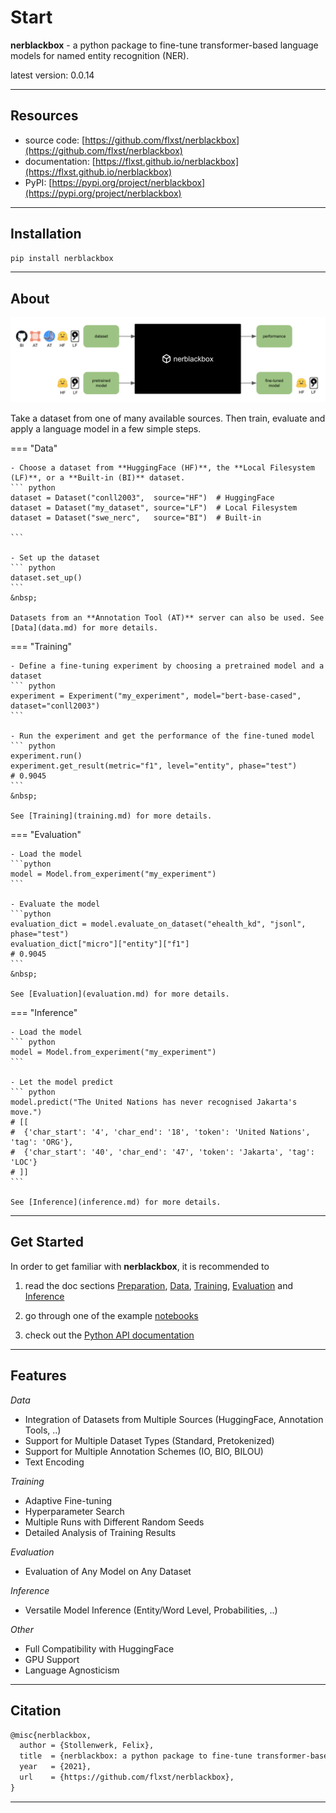 # Start

**nerblackbox** - a python package to fine-tune transformer-based language models for named entity recognition (NER).

latest version: 0.0.14

-----------
## Resources

* source code: [https://github.com/flxst/nerblackbox](https://github.com/flxst/nerblackbox)
* documentation: [https://flxst.github.io/nerblackbox](https://flxst.github.io/nerblackbox)
* PyPI: [https://pypi.org/project/nerblackbox](https://pypi.org/project/nerblackbox)

-----------
## Installation

``` bash
pip install nerblackbox
```

-----------
## About

![nerblackboxmain](images/nerblackbox_sources.png#main)

Take a dataset from one of many available sources.
Then train, evaluate and apply a language model 
in a few simple steps.

=== "Data"

    - Choose a dataset from **HuggingFace (HF)**, the **Local Filesystem (LF)**, or a **Built-in (BI)** dataset.
    ``` python
    dataset = Dataset("conll2003",  source="HF")  # HuggingFace
    dataset = Dataset("my_dataset", source="LF")  # Local Filesystem
    dataset = Dataset("swe_nerc",   source="BI")  # Built-in

    ```

    - Set up the dataset
    ``` python
    dataset.set_up()
    ```
    &nbsp;

    Datasets from an **Annotation Tool (AT)** server can also be used. See [Data](data.md) for more details.

=== "Training"
    
    - Define a fine-tuning experiment by choosing a pretrained model and a dataset
    ``` python
    experiment = Experiment("my_experiment", model="bert-base-cased", dataset="conll2003")
    ```

    - Run the experiment and get the performance of the fine-tuned model
    ``` python
    experiment.run()
    experiment.get_result(metric="f1", level="entity", phase="test")
    # 0.9045
    ```
    &nbsp;

    See [Training](training.md) for more details.
=== "Evaluation"

    - Load the model
    ```python
    model = Model.from_experiment("my_experiment")
    ```

    - Evaluate the model
    ```python
    evaluation_dict = model.evaluate_on_dataset("ehealth_kd", "jsonl", phase="test")
    evaluation_dict["micro"]["entity"]["f1"]
    # 0.9045
    ```
    &nbsp;

    See [Evaluation](evaluation.md) for more details.
=== "Inference"

    - Load the model
    ``` python
    model = Model.from_experiment("my_experiment")
    ```

    - Let the model predict
    ``` python
    model.predict("The United Nations has never recognised Jakarta's move.")  
    # [[
    #  {'char_start': '4', 'char_end': '18', 'token': 'United Nations', 'tag': 'ORG'},
    #  {'char_start': '40', 'char_end': '47', 'token': 'Jakarta', 'tag': 'LOC'}
    # ]]
    ```

    See [Inference](inference.md) for more details.


-----------
## Get Started

In order to get familiar with **nerblackbox**, it is recommended to 

1. read the doc sections 
[Preparation](preparation.md), 
[Data](data.md),
[Training](training.md),
[Evaluation](evaluation.md) and
[Inference](inference.md)

2. go through one of the example [notebooks](https://github.com/flxst/nerblackbox/tree/master/notebooks) 

3. check out the [Python API documentation](python_api/overview.md)

-----------
## Features

*Data*

* Integration of Datasets from Multiple Sources (HuggingFace, Annotation Tools, ..)
* Support for Multiple Dataset Types (Standard, Pretokenized)
* Support for Multiple Annotation Schemes (IO, BIO, BILOU)
* Text Encoding

*Training*

* Adaptive Fine-tuning
* Hyperparameter Search
* Multiple Runs with Different Random Seeds
* Detailed Analysis of Training Results

*Evaluation*

* Evaluation of Any Model on Any Dataset

*Inference*

* Versatile Model Inference (Entity/Word Level, Probabilities, ..)

*Other*

* Full Compatibility with HuggingFace
* GPU Support
* Language Agnosticism


-----------
## Citation

``` tex
@misc{nerblackbox,
  author = {Stollenwerk, Felix},
  title  = {nerblackbox: a python package to fine-tune transformer-based language models for named entity recognition},
  year   = {2021},
  url    = {https://github.com/flxst/nerblackbox},
}
```

-----------